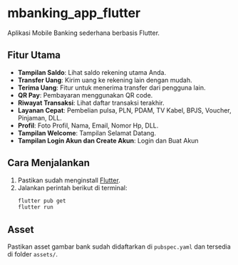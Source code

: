# mbanking_app_flutter


Aplikasi Mobile Banking sederhana berbasis Flutter.

## Fitur Utama

- **Tampilan Saldo**: Lihat saldo rekening utama Anda.
- **Transfer Uang**: Kirim uang ke rekening lain dengan mudah.
- **Terima Uang**: Fitur untuk menerima transfer dari pengguna lain.
- **QR Pay**: Pembayaran menggunakan QR code.
- **Riwayat Transaksi**: Lihat daftar transaksi terakhir.
- **Layanan Cepat**: Pembelian pulsa, PLN, PDAM, TV Kabel, BPJS, Voucher, Pinjaman, DLL.
- **Profil**: Foto Profil, Nama, Email, Nomor Hp, DLL.
- **Tampilan Welcome**: Tampilan Selamat Datang.
- **Tampilan Login Akun dan Create Akun**: Login dan Buat Akun
  
## Cara Menjalankan

1. Pastikan sudah menginstall [Flutter](https://docs.flutter.dev/get-started/install).
2. Jalankan perintah berikut di terminal:
   ```bash
   flutter pub get
   flutter run
   ```

## Asset

Pastikan asset gambar bank sudah didaftarkan di `pubspec.yaml` dan tersedia di folder `assets/`.


